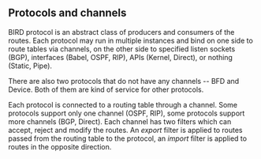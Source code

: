 ## Protocols and channels

BIRD protocol is an abstract class of producers and consumers of the routes.
Each protocol may run in multiple instances and bind on one side to route
tables via channels, on the other side to specified listen sockets (BGP),
interfaces (Babel, OSPF, RIP), APIs (Kernel, Direct), or nothing (Static, Pipe).

There are also two protocols that do not have any channels -- BFD and Device.
Both of them are kind of service for other protocols.

Each protocol is connected to a routing table through a channel. Some protocols
support only one channel (OSPF, RIP), some protocols support more channels (BGP, Direct).
Each channel has two filters which can accept, reject and modify the routes.
An *export* filter is applied to routes passed from the routing table to the protocol,
an *import* filter is applied to routes in the opposite direction.
